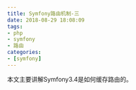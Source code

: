```yaml
---
title: Symfony路由机制-三
date: 2018-08-29 18:08:09
tags:
- php
- symfony
- 路由
categories:
- [symfony]
---
```

本文主要讲解Symfony3.4是如何缓存路由的。
